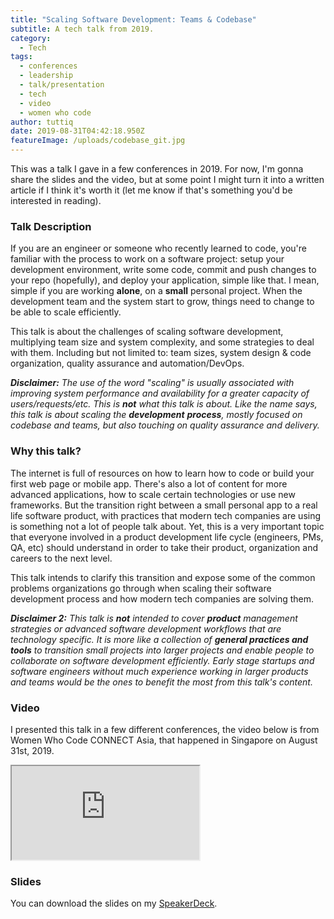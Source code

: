 ```yaml
---
title: "Scaling Software Development: Teams & Codebase"
subtitle: A tech talk from 2019.
category:
  - Tech
tags:
  - conferences
  - leadership
  - talk/presentation
  - tech
  - video
  - women who code
author: tuttiq
date: 2019-08-31T04:42:18.950Z
featureImage: /uploads/codebase_git.jpg
---
```

This was a talk I gave in a few conferences in 2019. For now, I'm gonna share the slides and the video, but at some point I might turn it into a written article if I think it's worth it (let me know if that's something you'd be interested in reading).

### Talk Description

If you are an engineer or someone who recently learned to code, you're familiar with the process to work on a software project: setup your development environment, write some code, commit and push changes to your repo (hopefully), and deploy your application, simple like that. I mean, simple if you are working **alone**, on a **small** personal project. When the development team and the system start to grow, things need to change to be able to scale efficiently.

This talk is about the challenges of scaling software development, multiplying team size and system complexity, and some strategies to deal with them. Including but not limited to: team sizes, system design & code organization, quality assurance and automation/DevOps.

***Disclaimer:** The use of the word "scaling" is usually associated with improving system performance and availability for a greater capacity of users/requests/etc. This is **not** what this talk is about. Like the name says, this talk is about scaling the **development** **process**, mostly focused on codebase and teams, but also touching on quality assurance and delivery.*

### Why this talk?

The internet is full of resources on how to learn how to code or build your first web page or mobile app. There's also a lot of content for more advanced applications, how to scale certain technologies or use new frameworks. But the transition right between a small personal app to a real life software product, with practices that modern tech companies are using is something not a lot of people talk about. Yet, this is a very important topic that everyone involved in a product development life cycle (engineers, PMs, QA, etc) should understand in order to take their product, organization and careers to the next level.

This talk intends to clarify this transition and expose some of the common problems organizations go through when scaling their software development process and how modern tech companies are solving them.

***Disclaimer 2:** This talk is **not** intended to cover **product** management strategies or advanced software development workflows that are technology specific. It is more like a collection of **general practices and tools** to transition small projects into larger projects and enable people to collaborate on software development efficiently. Early stage startups and software engineers without much experience working in larger products and teams would be the ones to benefit the most from this talk's content.* 

### Video

I presented this talk in a few different conferences, the video below is from Women Who Code CONNECT Asia, that happened in Singapore on August 31st, 2019.  

<iframe src="https://www.youtube.com/embed/uooG9XYN2nA"allow="accelerometer; autoplay; encrypted-media; gyroscope; picture-in-picture"allowfullscreen></iframe>

### Slides

You can download the slides on my [SpeakerDeck](https://speakerdeck.com/tuttiq/scaling-software-development-teams-and-codebase).